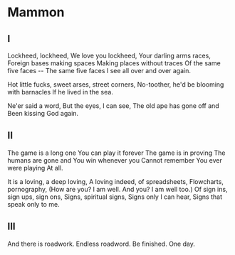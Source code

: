 # Mammon

## I

Lockheed, lockheed, 
We love you lockheed, 
Your darling arms races, 
Foreign bases making spaces 
Making places without traces 
Of the same five faces -- 
The same five faces 
I see all over and over again. 

Hot little fucks, sweet arses, street corners, 
No-toother, he'd be blooming with barnacles 
If he lived in the sea. 

Ne'er said a word, 
But the eyes, I can see, 
The old ape has gone off and 
Been kissing God again.

## II

The game is a long one 
You can play it forever 
The game is in proving 
The humans are gone and 
You win whenever you 
Cannot remember 
You ever were playing 
At all. 

It is a loving, a deep loving, 
A loving indeed, of spreadsheets, 
Flowcharts, pornography, 
(How are you? 
I am well. 
And you? 
I am well too.) 
Of sign ins, sign ups, sign ons, 
Signs, spiritual signs, 
Signs only I can hear, 
Signs that speak only to me.

## III

And there is roadwork. 
Endless roadword. 
Be finished. 
One day.
